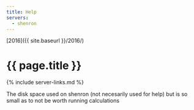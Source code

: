 ```yaml
---
title: Help
servers:
  - shenron
---
```


[2016]({{ site.baseurl }}/2016/)

# {{ page.title }}

{% include server-links.md %}

The disk space used on shenron (not necesarily used for help) but is so small as to not be worth running calculations
